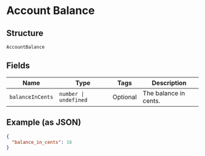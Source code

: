 
# Account Balance

## Structure

`AccountBalance`

## Fields

| Name | Type | Tags | Description |
|  --- | --- | --- | --- |
| `balanceInCents` | `number \| undefined` | Optional | The balance in cents. |

## Example (as JSON)

```json
{
  "balance_in_cents": 16
}
```

